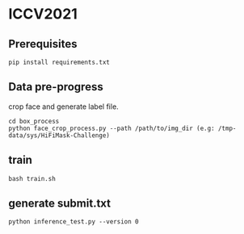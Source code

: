 # ICCV2021

## Prerequisites

`pip install requirements.txt`


## Data pre-progress
crop face and generate label file.

```shell
cd box_process
python face_crop_process.py --path /path/to/img_dir (e.g: /tmp-data/sys/HiFiMask-Challenge)
```

## train
```shell
bash train.sh
```

## generate submit.txt
```shell
python inference_test.py --version 0
```